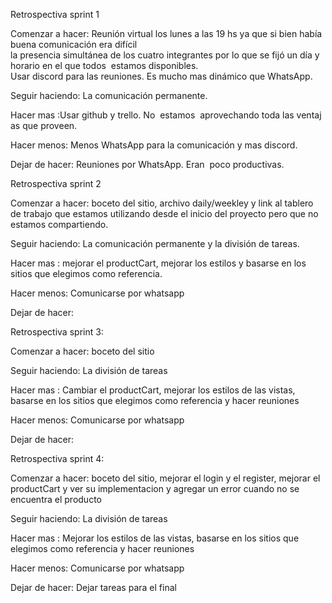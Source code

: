Retrospectiva sprint 1

Comenzar a hacer: Reunión virtual los lunes a las 19 hs ya que si bien había buena comunicación era difícil
la presencia simultánea de los cuatro integrantes por lo que se fijó un día y horario en el que todos 
estamos disponibles. Usar discord para las reuniones. Es mucho mas dinámico que WhatsApp.

Seguir haciendo: La comunicación permanente.

Hacer mas :Usar github y trello. No  estamos  aprovechando toda las ventajas que proveen.

Hacer menos: Menos WhatsApp para la comunicación y mas discord.

Dejar de hacer: Reuniones por WhatsApp. Eran  poco productivas.

Retrospectiva sprint 2

Comenzar a hacer: boceto del sitio, archivo daily/weekley y link al tablero de trabajo que estamos
utilizando desde el inicio del proyecto pero que no estamos compartiendo.

Seguir haciendo: La comunicación permanente y la división de tareas.

Hacer mas : mejorar el productCart, mejorar los estilos y basarse en los sitios que elegimos como
referencia.

Hacer menos: Comunicarse por whatsapp

Dejar de hacer:

Retrospectiva sprint 3:

Comenzar a hacer: boceto del sitio

Seguir haciendo: La división de tareas

Hacer mas : Cambiar el productCart, mejorar los estilos de las vistas, basarse en los sitios que elegimos como referencia y hacer reuniones

Hacer menos: Comunicarse por whatsapp

Dejar de hacer:

Retrospectiva sprint 4:

Comenzar a hacer: boceto del sitio, mejorar el login y el register, mejorar el productCart y ver su implementacion y agregar un error cuando no se encuentra el producto

Seguir haciendo: La división de tareas

Hacer mas : Mejorar los estilos de las vistas, basarse en los sitios que elegimos como referencia y hacer reuniones

Hacer menos: Comunicarse por whatsapp

Dejar de hacer: Dejar tareas para el final
